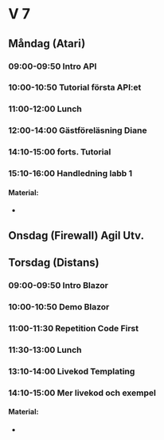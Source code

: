 # V 7
## Måndag (Atari)
### 09:00-09:50 Intro API
### 10:00-10:50 Tutorial första API:et
### 11:00-12:00 Lunch
### 12:00-14:00 Gästföreläsning Diane
### 14:10-15:00 forts. Tutorial
### 15:10-16:00 Handledning labb 1

#### Material:
* 
  
## Onsdag (Firewall) Agil Utv.
  
## Torsdag (Distans)
### 09:00-09:50 Intro Blazor
### 10:00-10:50 Demo Blazor
### 11:00-11:30 Repetition Code First
### 11:30-13:00 Lunch
### 13:10-14:00 Livekod Templating
### 14:10-15:00 Mer livekod och exempel

#### Material:
* 
